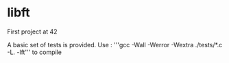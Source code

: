 # libft
First project at 42

A basic set of tests is provided. Use : '''gcc -Wall -Werror -Wextra ./tests/*.c -L. -lft''' to compile
